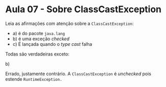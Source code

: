 # Aula 07 - Sobre ClassCastException

Leia as afirmações com atenção sobre a `ClassCastException`:

- a) é do pacote `java.lang`
- b) é uma exceção *checked*
- c) É lançada quando o *type cast* falha

Todas são verdadeiras exceto:

b)

Errado, justamente contrário. A `ClassCastException` é *unchecked* pois estende `RuntimeException.`